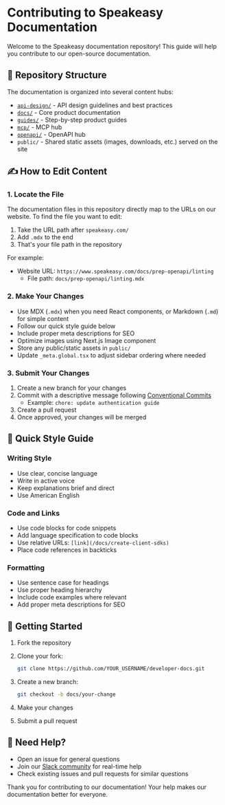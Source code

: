 # Contributing to Speakeasy Documentation

Welcome to the Speakeasy documentation repository! This guide will help you contribute to our open-source documentation.

## 📂 Repository Structure

The documentation is organized into several content hubs:

- [`api-design/`](https://www.speakeasy.com/api-design) - API design guidelines and best practices
- [`docs/`](https://www.speakeasy.com/docs) - Core product documentation
- [`guides/`](https://www.speakeasy.com/guides) - Step-by-step product guides
- [`mcp/`](https://www.speakeasy.com/mcp) - MCP hub
- [`openapi/`](https://www.speakeasy.com/openapi) - OpenAPI hub
- `public/` - Shared static assets (images, downloads, etc.) served on the site

## ✍️ How to Edit Content

### 1. Locate the File

The documentation files in this repository directly map to the URLs on our website. To find the file you want to edit:

1. Take the URL path after `speakeasy.com/`
2. Add `.mdx` to the end
3. That's your file path in the repository

For example:

- Website URL: `https://www.speakeasy.com/docs/prep-openapi/linting`
  - File path: `docs/prep-openapi/linting.mdx`

### 2. Make Your Changes

- Use MDX (`.mdx`) when you need React components, or Markdown (`.md`) for simple content
- Follow our quick style guide below
- Include proper meta descriptions for SEO
- Optimize images using Next.js Image component
- Store any public/static assets in `public/`
- Update `_meta.global.tsx` to adjust sidebar ordering where needed

### 3. Submit Your Changes

1. Create a new branch for your changes
2. Commit with a descriptive message following [Conventional Commits](https://www.conventionalcommits.org/)
   - Example: `chore: update authentication guide`
3. Create a pull request
4. Once approved, your changes will be merged

## 📝 Quick Style Guide

### Writing Style

- Use clear, concise language
- Write in active voice
- Keep explanations brief and direct
- Use American English

### Code and Links

- Use code blocks for code snippets
- Add language specification to code blocks
- Use relative URLs: `[link](/docs/create-client-sdks)`
- Place code references in backticks

### Formatting

- Use sentence case for headings
- Use proper heading hierarchy
- Include code examples where relevant
- Add proper meta descriptions for SEO

## 🚀 Getting Started

1. Fork the repository
2. Clone your fork:

   ```bash
   git clone https://github.com/YOUR_USERNAME/developer-docs.git
   ```

3. Create a new branch:

   ```bash
   git checkout -b docs/your-change
   ```

4. Make your changes
5. Submit a pull request

## 🤝 Need Help?

- Open an issue for general questions
- Join our [Slack community](https://join.slack.com/t/speakeasy-dev/shared_invite/zt-1cwb3flxz-lS5SyZxAsF_3NOq5xc8Cjw) for real-time help
- Check existing issues and pull requests for similar questions

Thank you for contributing to our documentation! Your help makes our documentation better for everyone.
